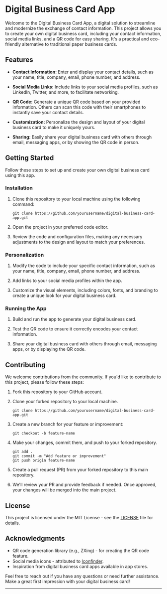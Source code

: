 # Digital Business Card App

Welcome to the Digital Business Card App, a digital solution to streamline and modernize the exchange of contact information. This project allows you to create your own digital business card, including your contact information, social media links, and a QR code for easy sharing. It's a practical and eco-friendly alternative to traditional paper business cards.

## Features

- **Contact Information:** Enter and display your contact details, such as your name, title, company, email, phone number, and address.

- **Social Media Links:** Include links to your social media profiles, such as LinkedIn, Twitter, and more, to facilitate networking.

- **QR Code:** Generate a unique QR code based on your provided information. Others can scan this code with their smartphones to instantly save your contact details.

- **Customization:** Personalize the design and layout of your digital business card to make it uniquely yours.

- **Sharing:** Easily share your digital business card with others through email, messaging apps, or by showing the QR code in person.

## Getting Started

Follow these steps to set up and create your own digital business card using this app.

### Installation

1. Clone this repository to your local machine using the following command:

   ```
   git clone https://github.com/yourusername/digital-business-card-app.git
   ```

2. Open the project in your preferred code editor.

3. Review the code and configuration files, making any necessary adjustments to the design and layout to match your preferences.

### Personalization

1. Modify the code to include your specific contact information, such as your name, title, company, email, phone number, and address.

2. Add links to your social media profiles within the app.

3. Customize the visual elements, including colors, fonts, and branding to create a unique look for your digital business card.

### Running the App

1. Build and run the app to generate your digital business card.

2. Test the QR code to ensure it correctly encodes your contact information.

3. Share your digital business card with others through email, messaging apps, or by displaying the QR code.

## Contributing

We welcome contributions from the community. If you'd like to contribute to this project, please follow these steps:

1. Fork this repository to your GitHub account.

2. Clone your forked repository to your local machine.

   ```
   git clone https://github.com/yourusername/digital-business-card-app.git
   ```

3. Create a new branch for your feature or improvement:

   ```
   git checkout -b feature-name
   ```

4. Make your changes, commit them, and push to your forked repository.

   ```
   git add .
   git commit -m "Add feature or improvement"
   git push origin feature-name
   ```

5. Create a pull request (PR) from your forked repository to this main repository.

6. We'll review your PR and provide feedback if needed. Once approved, your changes will be merged into the main project.

## License

This project is licensed under the MIT License - see the [LICENSE](LICENSE) file for details.

## Acknowledgments

- QR code generation library (e.g., ZXing) - for creating the QR code feature.
- Social media icons - attributed to [Iconfinder](https://www.iconfinder.com/).
- Inspiration from digital business card apps available in app stores.

Feel free to reach out if you have any questions or need further assistance. Make a great first impression with your digital business card!

---
